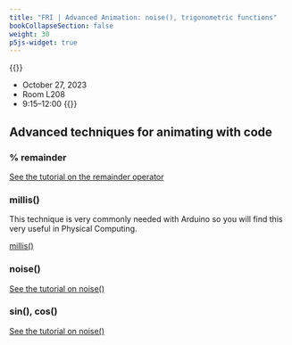 ```yaml
---
title: "FRI | Advanced Animation: noise(), trigonometric functions"
bookCollapseSection: false
weight: 30
p5js-widget: true
---
```


{{<hint info>}}
- October 27, 2023
- Room L208
- 9:15–12:00
{{</hint>}}

## Advanced techniques for animating with code

### % remainder

[See the tutorial on the remainder operator](../../../tutorials/p5-js/remainder.md)

### millis()

This technique is very commonly needed with Arduino so you will find this very useful in Physical Computing.

[millis()](https://p5js.org/reference/#/p5/millis)

### noise()

[See the tutorial on noise()](../../../tutorials/p5-js/noise.md)

### sin(), cos()

[See the tutorial on noise()](../../../tutorials/p5-js/trigonometry.md)